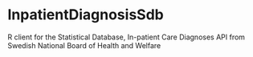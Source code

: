 # InpatientDiagnosisSdb
R client for the Statistical Database, In-patient Care Diagnoses API from Swedish National Board of Health and Welfare
